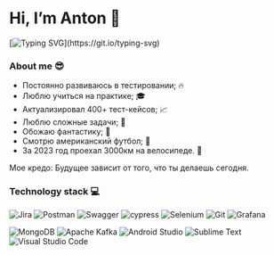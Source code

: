 # Hi, I’m Anton :wave:
[![Typing SVG](https://readme-typing-svg.demolab.com?font=Fira+Code&duration=2500&pause=1000&random=false&width=460&lines=I'm+a+manual+QA+engineer.;I+have+practical+experience;in+creating+and+executing+test+cases%2C;documenting+defects%2C;and+working+with+developers;to+resolve+them.)](https://git.io/typing-svg)
### About me :sunglasses:
- Постоянно развиваюсь в тестировании; :fire:
- Люблю учиться на практике; :mortar_board:
- Актуализировал 400+ тест-кейсов; :chart_with_upwards_trend:
- Люблю сложные задачи; :rocket:
- Обожаю фантастику; :space_invader:
- Смотрю американский футбол; :football: 
- За 2023 год проехал 3000км на велосипеде. :bicyclist:

Мое кредо: Будущее зависит от того, что ты делаешь сегодня.

### Technology stack 💻

![Jira](https://img.shields.io/badge/jira-%230A0FFF.svg?style=for-the-badge&logo=jira&logoColor=white)
![Postman](https://img.shields.io/badge/Postman-FF6C37?style=for-the-badge&logo=postman&logoColor=white)
![Swagger](https://img.shields.io/badge/-Swagger-%23Clojure?style=for-the-badge&logo=swagger&logoColor=white)
![cypress](https://img.shields.io/badge/-cypress-%23E5E5E5?style=for-the-badge&logo=cypress&logoColor=058a5e)
![Selenium](https://img.shields.io/badge/-selenium-%43B02A?style=for-the-badge&logo=selenium&logoColor=white)
![Git](https://img.shields.io/badge/git-%23F05033.svg?style=for-the-badge&logo=git&logoColor=white)
![Grafana](https://img.shields.io/badge/grafana-%23F46800.svg?style=for-the-badge&logo=grafana&logoColor=white)

![MongoDB](https://img.shields.io/badge/MongoDB-%234ea94b.svg?style=for-the-badge&logo=mongodb&logoColor=white)
![Apache Kafka](https://img.shields.io/badge/Apache%20Kafka-000?style=for-the-badge&logo=apachekafka)
![Android Studio](https://img.shields.io/badge/Android%20Studio-3DDC84.svg?style=for-the-badge&logo=android-studio&logoColor=white)
![Sublime Text](https://img.shields.io/badge/sublime_text-%23575757.svg?style=for-the-badge&logo=sublime-text&logoColor=important)
![Visual Studio Code](https://img.shields.io/badge/Visual%20Studio%20Code-0078d7.svg?style=for-the-badge&logo=visual-studio-code&logoColor=white)
